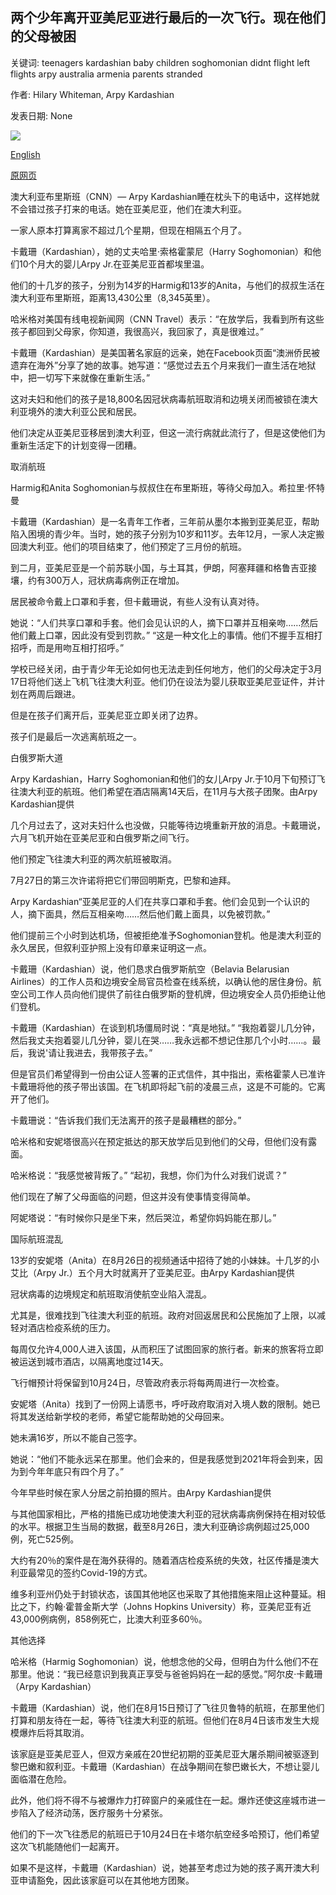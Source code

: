 ## 两个少年离开亚美尼亚进行最后的一次飞行。现在他们的父母被困

关键词: teenagers kardashian baby children soghomonian didnt flight left flights arpy australia armenia parents stranded

作者: Hilary Whiteman, Arpy Kardashian

发表日期: None

![](https://cdn.cnn.com/cnnnext/dam/assets/200826170043-01-harmig-and-anita-soghomonian-super-tease.jpg)

[English](Two%20teenagers%20left%20on%20one%20of%20the%20last%20flights%20out%20of%20Armenia.%20Now%20their%20parents%20are%20stranded.md)

[原网页](https://edition.cnn.com/travel/article/stranded-armenia-australia-flights-covid/index.html)

澳大利亚布里斯班（CNN）— Arpy Kardashian睡在枕头下的电话中，这样她就不会错过孩子打来的电话。她在亚美尼亚，他们在澳大利亚。

一家人原本打算离家不超过几个星期，但现在相隔五个月了。

卡戴珊（Kardashian），她的丈夫哈里·索格霍蒙尼（Harry Soghomonian）和他们10个月大的婴儿Arpy Jr.在亚美尼亚首都埃里温。

他们的十几岁的孩子，分别为14岁的Harmig和13岁的Anita，与他们的叔叔生活在澳大利亚布里斯班，距离13,430公里（8,345英里）。

哈米格对美国有线电视新闻网（CNN Travel）表示：“在放学后，我看到所有这些孩子都回到父母家，你知道，我很高兴，我回家了，真是很难过。”

卡戴珊（Kardashian）是美国著名家庭的远亲，她在Facebook页面“澳洲侨民被遗弃在海外”分享了她的故事。她写道：“感觉过去五个月来我们一直生活在地狱中，把一切写下来就像在重新生活。”

这对夫妇和他们的孩子是18,800名因冠状病毒航班取消和边境关闭而被锁在澳大利亚境外的澳大利亚公民和居民。

他们决定从亚美尼亚移居到澳大利亚，但这一流行病就此流行了，但是这使他们为重新生活定下的计划变得一团糟。

取消航班

Harmig和Anita Soghomonian与叔叔住在布里斯班，等待父母加入。希拉里·怀特曼

卡戴珊（Kardashian）是一名青年工作者，三年前从墨尔本搬到亚美尼亚，帮助陷入困境的青少年。当时，她的孩子分别为10岁和11岁。去年12月，一家人决定搬回澳大利亚。他们的项目结束了，他们预定了三月份的航班。

到二月，亚美尼亚是一个前苏联小国，与土耳其，伊朗，阿塞拜疆和格鲁吉亚接壤，约有300万人，冠状病毒病例正在增加。

居民被命令戴上口罩和手套，但卡戴珊说，有些人没有认真对待。

她说：“人们共享口罩和手套。他们会见认识的人，摘下口罩并互相亲吻……然后他们戴上口罩，因此没有受到罚款。” “这是一种文化上的事情。他们不握手互相打招呼，而是用吻互相打招呼。”

学校已经关闭，由于青少年无论如何也无法走到任何地方，他们的父母决定于3月17日将他们送上飞机飞往澳大利亚。他们仍在设法为婴儿获取亚美尼亚证件，并计划在两周后跟进。

但是在孩子们离开后，亚美尼亚立即关闭了边界。

孩子们是最后一次逃离航班之一。

白俄罗斯大道

Arpy Kardashian，Harry Soghomonian和他们的女儿Arpy Jr.于10月下旬预订飞往澳大利亚的航班。他们希望在酒店隔离14天后，在11月与大孩子团聚。由Arpy Kardashian提供

几个月过去了，这对夫妇什么也没做，只能等待边境重新开放的消息。卡戴珊说，六月飞机开始在亚美尼亚和白俄罗斯之间飞行。

他们预定飞往澳大利亚的两次航班被取消。

7月27日的第三次许诺将把它们带回明斯克，巴黎和迪拜。

Arpy Kardashian“亚美尼亚的人们在共享口罩和手套。他们会见到一个认识的人，摘下面具，然后互相亲吻……然后他们戴上面具，以免被罚款。”

他们提前三个小时到达机场，但被拒绝准予Soghomonian登机。他是澳大利亚的永久居民，但叙利亚护照上没有印章来证明这一点。

卡戴珊（Kardashian）说，他们恳求白俄罗斯航空（Belavia Belarusian Airlines）的工作人员和边境安全局官员检查在线系统，以确认他的居住身份。航空公司工作人员向他们提供了前往白俄罗斯的登机牌，但边境安全人员仍拒绝让他们登机。

卡戴珊（Kardashian）在谈到机场僵局时说：“真是地狱。” “我抱着婴儿几分钟，然后我丈夫抱着婴儿几分钟，婴儿在哭……我永远都不想记住那几个小时……。最后，我说'请让我进去，我带孩子去。”

但是官员们希望得到一份由公证人签署的正式信件，其中指出，索格霍蒙人已准许卡戴珊将他的孩子带出该国。在飞机即将起飞前的凌晨三点，这是不可能的。它离开了他们。

卡戴珊说：“告诉我们我们无法离开的孩子是最糟糕的部分。”

哈米格和安妮塔很高兴在预定抵达的那天放学后见到他们的父母，但他们没有露面。

哈米格说：“我感觉被背叛了。” “起初，我想，你们为什么对我们说谎？”

他们现在了解了父母面临的问题，但这并没有使事情变得简单。

阿妮塔说：“有时候你只是坐下来，然后哭泣，希望你妈妈能在那儿。”

国际航班混乱

13岁的安妮塔（Anita）在8月26日的视频通话中招待了她的小妹妹。十几岁的小艾比（Arpy Jr.）五个月大时就离开了亚美尼亚。由Arpy Kardashian提供

冠状病毒的边境规定和航班取消使航空业陷入混乱。

尤其是，很难找到飞往澳大利亚的航班。政府对回返居民和公民施加了上限，以减轻对酒店检疫系统的压力。

每周仅允许4,000人进入该国，从而积压了试图回家的旅行者。新来的旅客将立即被运送到城市酒店，以隔离地度过14天。

飞行帽预计将保留到10月24日，尽管政府表示将每两周进行一次检查。

安妮塔（Anita）找到了一份网上请愿书，呼吁政府取消对入境人数的限制。她已将其发送给新学校的老师，希望它能帮助她的父母回来。

她未满16岁，所以不能自己签字。

她说：“他们不能永远呆在那里。他们会来的，但是我感觉到2021年将会到来，因为到今年年底只有四个月了。”

今年早些时候在家人分居之前拍摄的照片。由Arpy Kardashian提供

与其他国家相比，严格的措施已成功地使澳大利亚的冠状病毒病例保持在相对较低的水平。根据卫生当局的数据，截至8月26日，澳大利亚确诊病例超过25,000例，死亡525例。

大约有20％的案件是在海外获得的。随着酒店检疫系统的失效，社区传播是澳大利亚最常见的签约Covid-19的方式。

维多利亚州仍处于封锁状态，该国其他地区也采取了其他措施来阻止这种蔓延。相比之下，约翰·霍普金斯大学（Johns Hopkins University）称，亚美尼亚有近43,000例病例，858例死亡，比澳大利亚多60％。

其他选择

哈米格（Harmig Soghomonian）说，他想念他的父母，但明白为什么他们不在那里。他说：“我已经意识到我真正享受与爸爸妈妈在一起的感觉。”阿尔皮·卡戴珊（Arpy Kardashian）

卡戴珊（Kardashian）说，他们在8月15日预订了飞往贝鲁特的航班，在那里他们打算和朋友待在一起，等待飞往澳大利亚的航班。但他们在8月4日该市发生大规模爆炸后将其取消。

该家庭是亚美尼亚人，但双方亲戚在20世纪初期的亚美尼亚大屠杀期间被驱逐到黎巴嫩和叙利亚。卡戴珊（Kardashian）在战争期间在黎巴嫩长大，不想让婴儿面临潜在危险。

此外，他们将不得不与被爆炸力打碎窗户的亲戚住在一起。爆炸还使这座城市进一步陷入了经济动荡，医疗服务十分紧张。

他们的下一次飞往悉尼的航班已于10月24日在卡塔尔航空经多哈预订，他们希望这次飞机能随他们一起离开。

如果不是这样，卡戴珊（Kardashian）说，她甚至考虑过为她的孩子离开澳大利亚申请豁免，因此该家庭可以在其他地方团聚。